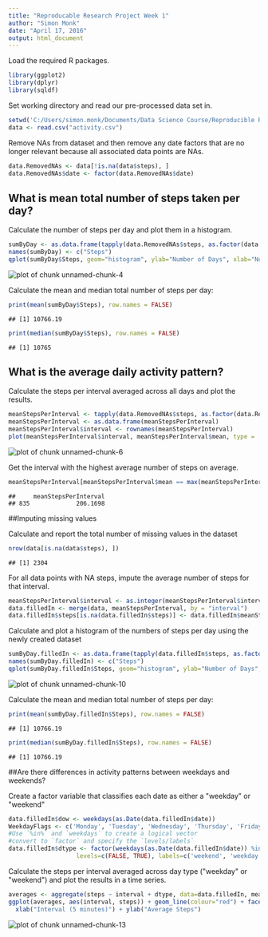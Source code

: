 ```yaml
---
title: "Reproducable Research Project Week 1"
author: "Simon Monk"
date: "April 17, 2016"
output: html_document
---
```


Load the required R packages.


```r
library(ggplot2)
library(dplyr)
library(sqldf)
```

Set working directory and read our pre-processed data set in.


```r
setwd('C:/Users/simon.monk/Documents/Data Science Course/Reproducible Research')
data <- read.csv("activity.csv")
```

Remove NAs from dataset and then remove any date factors that are no longer relevant because all associated data points are NAs.


```r
data.RemovedNAs <- data[!is.na(data$steps), ]
data.RemovedNAs$date <- factor(data.RemovedNAs$date)
```

## What is mean total number of steps taken per day?

Calculate the number of steps per day and plot them in a histogram.

```r
sumByDay <- as.data.frame(tapply(data.RemovedNAs$steps, as.factor(data.RemovedNAs$date), sum))
names(sumByDay) <- c("Steps")
qplot(sumByDay$Steps, geom="histogram", ylab="Number of Days", xlab="Number of Steps", binwidth = 500)
```

![plot of chunk unnamed-chunk-4](figure/unnamed-chunk-4-1.png) 

Calculate the mean and median total number of steps per day:


```r
print(mean(sumByDay$Steps), row.names = FALSE)
```

```
## [1] 10766.19
```

```r
print(median(sumByDay$Steps), row.names = FALSE)
```

```
## [1] 10765
```

## What is the average daily activity pattern?

Calculate the steps per interval averaged across all days and plot the results.

```r
meanStepsPerInterval <- tapply(data.RemovedNAs$steps, as.factor(data.RemovedNAs$interval), mean)
meanStepsPerInterval <- as.data.frame(meanStepsPerInterval)
meanStepsPerInterval$interval <- rownames(meanStepsPerInterval)
plot(meanStepsPerInterval$interval, meanStepsPerInterval$mean, type = 'l', ylab = "Mean Steps", xlab = "Interval")
```

![plot of chunk unnamed-chunk-6](figure/unnamed-chunk-6-1.png) 

Get the interval with the highest average number of steps on average.

```r
meanStepsPerInterval[meanStepsPerInterval$mean == max(meanStepsPerInterval$mean), ][1]
```

```
##     meanStepsPerInterval
## 835             206.1698
```

##Imputing missing values

Calculate and report the total number of missing values in the dataset 

```r
nrow(data[is.na(data$steps), ])
```

```
## [1] 2304
```

For all data points with NA steps, impute the average number of steps for that interval.

```r
meanStepsPerInterval$interval <- as.integer(meanStepsPerInterval$interval)
data.filledIn <- merge(data, meanStepsPerInterval, by = "interval")
data.filledIn$steps[is.na(data.filledIn$steps)] <- data.filledIn$meanStepsPerInterval[is.na(data.filledIn$steps)]
```

Calculate and plot a histogram of the numbers of steps per day using the newly created dataset

```r
sumByDay.filledIn <- as.data.frame(tapply(data.filledIn$steps, as.factor(data.filledIn$date), sum))
names(sumByDay.filledIn) <- c("Steps")
qplot(sumByDay.filledIn$Steps, geom="histogram", ylab="Number of Days", xlab="Number of Steps", binwidth = 500)
```

![plot of chunk unnamed-chunk-10](figure/unnamed-chunk-10-1.png) 

Calculate the mean and median total number of steps per day:

```r
print(mean(sumByDay.filledIn$Steps), row.names = FALSE)
```

```
## [1] 10766.19
```

```r
print(median(sumByDay.filledIn$Steps), row.names = FALSE)
```

```
## [1] 10766.19
```

##Are there differences in activity patterns between weekdays and weekends?

Create a factor variable that classifies each date as either a "weekday" or "weekend"

```r
data.filledIn$dow <- weekdays(as.Date(data.filledIn$date))
WeekdayFlags <- c('Monday', 'Tuesday', 'Wednesday', 'Thursday', 'Friday')
#Use `%in%` and `weekdays` to create a logical vector
#convert to `factor` and specify the `levels/labels`
data.filledIn$dtype <- factor(weekdays(as.Date(data.filledIn$date)) %in% WeekdayFlags, 
                   levels=c(FALSE, TRUE), labels=c('weekend', 'weekday'))
```

Calculate the steps per interval averaged across day type ("weekday" or "weekend") and plot the results in a time series.

```r
averages <- aggregate(steps ~ interval + dtype, data=data.filledIn, mean)
ggplot(averages, aes(interval, steps)) + geom_line(colour="red") + facet_grid(dtype ~ .) +
  xlab("Interval (5 minutes)") + ylab("Average Steps")
```

![plot of chunk unnamed-chunk-13](figure/unnamed-chunk-13-1.png) 
